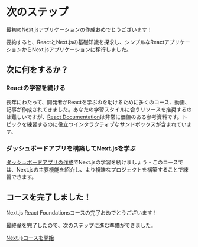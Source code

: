 # 次のステップ

最初のNext.jsアプリケーションの作成おめでとうございます！

要約すると、ReactとNext.jsの基礎知識を探求し、シンプルなReactアプリケーションからNext.jsアプリケーションに移行しました。

## 次に何をするか？

### Reactの学習を続ける

長年にわたって、開発者がReactを学ぶのを助けるために多くのコース、動画、記事が作成されてきました。あなたの学習スタイルに合うリソースを推奨するのは難しいですが、[React Documentation](https://react.dev/)は非常に価値のある参考資料です。トピックを練習するのに役立つインタラクティブなサンドボックスが含まれています。

### ダッシュボードアプリを構築してNext.jsを学ぶ

[ダッシュボードアプリの作成](https://nextjs.org/learn/dashboard-app)でNext.jsの学習を続けましょう - このコースでは、Next.jsの主要機能を紹介し、より複雑なプロジェクトを構築することで練習できます。

## コースを完了しました！

Next.js React Foundationsコースの完了おめでとうございます！

最終章を完了したので、次のステップに進む準備ができました。

[Next.jsコースを開始](https://nextjs.org/learn/dashboard-app)
